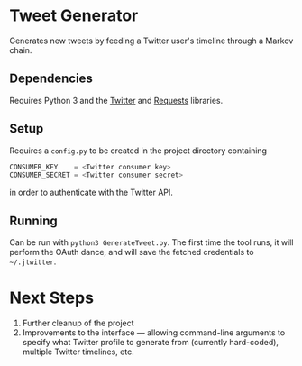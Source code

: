 # Tweet Generator
Generates new tweets by feeding a Twitter user's timeline through a Markov chain.

## Dependencies
Requires Python 3 and the [Twitter](http://mike.verdone.ca/twitter/) and [Requests](http://python-requests.org) libraries.

## Setup
Requires a `config.py` to be created in the project directory containing

```python
CONSUMER_KEY    = <Twitter consumer key>
CONSUMER_SECRET = <Twitter consumer secret>
```

in order to authenticate with the Twitter API.

## Running
Can be run with `python3 GenerateTweet.py`. The first time the tool runs, it will perform the OAuth dance, and will save the fetched credentials to `~/.jtwitter`.

# Next Steps

1. Further cleanup of the project
2. Improvements to the interface — allowing command-line arguments to specify what Twitter profile to generate from (currently hard-coded), multiple Twitter timelines, etc.
